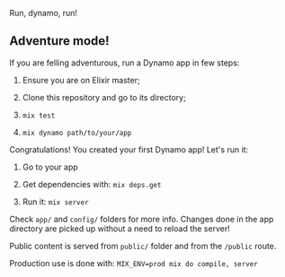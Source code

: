 Run, dynamo, run!

## Adventure mode!

If you are felling adventurous, run a Dynamo app in few steps:

1) Ensure you are on Elixir master;

2) Clone this repository and go to its directory;

3) `mix test`

4) `mix dynamo path/to/your/app`

Congratulations! You created your first Dynamo app! Let's run it:

1) Go to your app

2) Get dependencies with: `mix deps.get`

3) Run it: `mix server`

Check `app/` and `config/` folders for more info. Changes done in the app directory are picked up without a need to reload the server!

Public content is served from `public/` folder and from the `/public` route.

Production use is done with: `MIX_ENV=prod mix do compile, server`